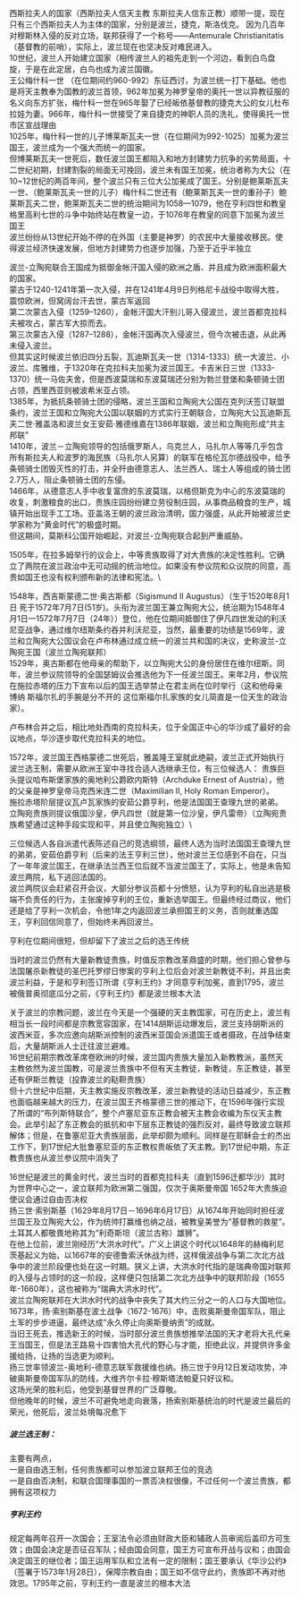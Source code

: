 西斯拉夫人的国家（西斯拉夫人信天主教 东斯拉夫人信东正教）顺带一提，现在只有三个西斯拉夫人为主体的国家，分别是波兰，捷克，斯洛伐克。
因为几百年对穆斯林入侵的反对立场，联邦获得了一个称号——Antemurale Christianitatis（基督教的前哨），实际上，波兰现在也坚决反对难民进入。\
10世纪，波兰人开始建立国家（相传波兰人的祖先走到一个河边，看到白鸟盘旋，于是在此定居，白鸟也成为波兰国徽。\
王公梅什科一世 （在位期间约960-992）东征西讨，为波兰统一打下基础。他也是将天主教奉为国教的波兰首领，962年加冕为神罗皇帝的奥托一世以异教征服的名义向东方扩张，梅什科一世在965年娶了已经皈依基督教的捷克大公的女儿杜布拉娃为妻。966年，梅什科一世接受了来自捷克的神职人员的洗礼，使得奥托一世市区宣战理由\
1025年，梅什科一世的儿子博莱斯瓦夫一世（在位期间为992-1025）加冕为波兰国王，波兰成为一个强大而统一的国家。\
但博莱斯瓦夫一世死后，数任波兰国王都陷入和地方封建势力抗争的劣势局面，十二世纪初期，封建割裂的局面无可挽回，波兰未有国王加冕，统治者称为大公（在10~12世纪的两百年间，整个波兰只有三位大公加冕成了国王。分别是鲍莱斯瓦夫一世、（鲍莱斯瓦夫一世的儿子）梅什科二世还有（鲍莱斯瓦夫一世的重孙子）鲍莱斯瓦夫二世，鲍莱斯瓦夫二世的统治期间为1058—1079，他在亨利四世和教皇格里高利七世的斗争中始终站在教皇一边，于1076年在教皇的同意下加冕为波兰国王\
波兰纷纷从13世纪开始不停的在外国（主要是神罗）的农民中大量接收移民。使得波兰经济快速发展，但地方封建势力也逐步加强，乃至于近乎半独立

波兰-立陶宛联合王国成为抵御金帐汗国入侵的欧洲之盾、并且成为欧洲面积最大的国家。\
蒙古于1240-1241年第一次入侵，并在1241年4月9日列格尼卡战役中取得大胜，震惊欧洲，但窝阔台汗去世，蒙古军返回\
第二次蒙古入侵（1259–1260），金帐汗国大汗别儿哥入侵波兰，波兰首都克拉科夫被攻占，蒙古军大掠而去。\
第三次蒙古入侵（1287–1288），金帐汗国再次入侵波兰，但今次被击退，从此再未侵入波兰。\
但其实这时候波兰依旧四分五裂，瓦迪斯瓦夫一世（1314-1333）统一大波兰、小波兰、库雅维，于1320年在克拉科夫加冕为波兰国王。卡吉米日三世（1333-1370）统一马佐夫舍，但是西波莫瑞和东波莫瑞还分别为勃兰登堡和条顿骑士团占领，西里西亚则被波希米亚占领。\
1385年，为抵抗条顿骑士团的侵略，波兰王国和立陶宛大公国在克列沃签订联盟条约，波兰王国和立陶宛大公国以联姻的方式实行王朝联合，立陶宛大公瓦迪斯瓦夫二世·雅盖洛和波兰女王安茹·雅德维嘉在1386年联姻，波兰和立陶宛形成“共主邦联”\
1410年，波兰－立陶宛领导的包括俄罗斯人，乌克兰人，马扎尔人等等几乎包含所有斯拉夫人和波罗的海民族（马扎尔人另算）的联军在格伦瓦尔德战役中，给予条顿骑士团毁灭性的打击，并全歼由德意志人、法兰西人、瑞士人等组成的骑士团2.7万人，阻止条顿骑士团的东侵。\
1466年，从德意志人手中收复富庶的东波莫瑞，以格但斯克为中心的东波莫瑞的收复，刺激粮食的出口，贵族庄园纷纷建立劳役制庄园，从事商品粮食的生产，城镇开始出现手工工场。亚盖洛王朝的波兰政治清明，国力强盛，从此开始被波兰史学家称为“黄金时代”的极盛时期。\
但这期间，莫斯科公国开始崛起，对波兰-立陶宛联合起到严重威胁。

1505年，在拉多姆举行的议会上，中等贵族取得了对大贵族的决定性胜利。它确立了两院在波兰政治中无可动摇的统治地位。如果没有参议院和众议院的同意，高贵如国王也没有权利颁布新的法律和宪法。\

1548年，西吉斯蒙德二世·奥古斯都（Sigismund II Augustus）（生于1520年8月1日 死于1572年7月7日(51岁)。头衔为波兰国王兼立陶宛大公，统治期为1548年4月1日—1572年7月7日（24年））登位，他在位期间抵御住了伊凡四世发动的利沃尼亚战争，通过维尔纽斯条约吞并利沃尼亚，当然，最重要的功绩是1569年，波兰和立陶宛大公国议会在卢布林通过成立统一的波兰共和国的决议，史称波兰-立陶宛王国（波兰立陶宛联邦）\
1529年，奥古斯都在他母亲的帮助下，以立陶宛大公的身份居住在维尔纽斯。同年，波兰参议院领导的全国瑟姆议会推选他为下一任波兰国王。来年2月，参议院在施拉赤塔的压力下宣布以后的国王选举禁止在君主尚在位时举行（这和他母亲 博纳 斯福尔扎的手腕是分不开的 这位斯福尔扎家族的女儿简直是一位天生的政治家）。

卢布林合并之后，相比地处西南的克拉科夫，位于全国正中心的华沙成了最好的会议地点，华沙逐步取代克拉科夫的地位。

1572年，波兰国王西格蒙德二世死后，雅盖隆王室就此绝嗣，波兰正式开始执行波兰选王制，需要从欧洲王室中寻找合适人选继承王位，有三位候选人：
贵族巨头提议哈布斯堡家族的奥地利公爵欧内斯特（Archduke Ernest of Austria），他的父亲是神罗皇帝马克西米连二世（Maximilian II, Holy Roman Emperor）。\
施拉赤塔阶层提议瓦卢瓦家族的安茹公爵亨利，他是法国国王查理九世的弟弟。\
立陶宛贵族则提议俄国沙皇，伊凡四世（就是第一位沙皇，伊凡雷帝）（立陶宛贵族希望通过这种手段实现和平，并且使立陶宛独立）\

三位候选人各自派遣代表陈述自己的竞选纲领，最终人选为当时法国国王查理九世的弟弟，安茹伯爵亨利（后来的法王亨利三世），他对波兰王位感到不自在，只当了一年年波兰国王，在继承法兰西王位后就不当波兰国王了，实际上，他是未告知波兰两院，私下逃回法国的。\
波兰两院议会赶紧召开会议，大部分参议员都十分愤怒，认为亨利的私自出逃是极端不负责任的行为，主张废掉亨利的王位，重新选举国王。但最终经过商议，他们还是给了亨利一次机会，令他1年之内返回波兰承担国王的义务，否则就重选国王，亨利回信同意了，但始终未再回波兰。

亨利在位期间很短，但却留下了波兰之后的选王传统

当时的波兰仍然有大量新教徒贵族，时值反宗教改革鼎盛的时期，他们担心曾参与法国屠杀新教徒的圣巴托罗缪日惨案的亨利上位后会对波兰新教徒不利，并且出卖波兰利益，于是和亨利签订所谓《亨利王约》才同意亨利加冕，直到1795，波兰被俄普奥彻底瓜分之前，《亨利王约》都是波兰根本大法

关于波兰的宗教问题，波兰在今天是一个强硬的天主教国家，可在历史上，波兰有相当长一段时间都是宗教宽容国家，在1414胡斯运动爆发后，波兰支持胡斯派的波西米亚，多次应邀向胡斯派控制的波西米亚国会派遣国王或者摄政，在战争结束后，大量胡斯派人士迁往波兰避难。\
16世纪前期宗教改革席卷欧洲的时候，波兰国内贵族大量加入新教教派，虽然天主教依然为波兰国教，可是波兰贵族中不但有天主教徒，新教徒，东正教徒，甚至还有伊斯兰教徒（投靠波兰的鞑靼贵族）\
但十六世纪中后期，天主教实施反宗教改革，波兰新教徒的活动日益减少，东正教也面临越来越大的压力，在波兰国王齐格蒙德三世的推动下，在1596年强行实现了所谓的“布列斯特联合”，整个卢塞尼亚东正教会被天主教会收编为东仪天主教会。此举引起了东正教会的抵抗和中下层东正教徒的强烈反对，最终导致波立联邦解体；但是，在鲁塞尼亚大贵族层面，此举却颇为顺利。同样是在耶稣会士的杰出工作下，到17世纪大批鲁塞尼亚的东正教权贵皈依了天主教。到17世纪中期，东正教贵族也从波兰参议院中消失了

16世纪是波兰的黄金时代，波兰当时的首都克拉科夫（直到1596迁都华沙）其时为世界中心之一，波立联邦为欧洲第二强国，仅次于奥斯曼帝国
1652年大贵族迫使议会通过自由否决权\
扬三世·索别斯基（1629年8月17日－1696年6月17日）从1674年开始同时担任波兰国王及立陶宛大公，作为统帅打赢维也纳之战，被教皇美誉为“基督教的救星”。土耳其人都敬畏地称其为“利奇斯坦（波兰古称）雄狮”。\
在他上位前，波兰刚经历“大洪水时代”。广义上讲这个时代以1648年的赫梅利尼茨基起义为始，以1667年的安德鲁索沃休战为终，这样俄波战争与第二次北方战争中的波兰阶段便也处在这一时期。狭义上讲，大洪水时代指的是瑞典帝国对联邦的入侵与占领时的这一阶段，这样便只包括第二次北方战争中的联邦阶段（1655年-1660年），这也被称为“瑞典大洪水时代”。\
波兰立陶宛联邦在大洪水时代的战争中丧失了其大约三分之一的人口与大国地位。\
1673年，扬·索别斯基在波土战争（1672-1676）中，击败奥斯曼帝国军队，阻止土军的步步进逼，最终达成“永久停止向奥斯曼纳贡”的成就。\
当旧王死去，推选新王的时候，当时部分波兰贵族想推举法国的天才老将大孔代亲王当国王，但是法王路易十四害怕大孔代的野心与才能，拒绝此议，并提供许多金援给扬，让扬的当选更为顺利。\
扬三世率领波兰-奥地利-德意志联军救援维也纳。扬三世于9月12日发动攻势，冲破奥斯曼帝国军队的防线，大维齐尔卡拉·穆斯塔法帕夏只好议和。\
这场光荣的胜利后，他受到基督世界的广泛尊敬。\
但他晚年的时候，波兰不可避免地走向衰落，扬索别斯基统治的时代是波兰最后的荣光，他死后，波兰处境每况愈下

##### 波兰选王制：
主要有两点，\
一是自由选王制，任何贵族都可以参加波立联邦王位的竞选\
一是自由否决制，和联合国理事国的一票否决权很像，不过任何一个波兰贵族，都拥有这项权力

##### 亨利王约
规定每两年召开一次国会；王室法令必须由财政大臣和辅政人员审阅后盖印方可生效；由国会决定是否征召军队；经由国会同意，国王方可宣布开战与议和；由国会决定国王的继位者；国王运用军队和立法有一定的限制；国王要承认《华沙公约》（签署于1573年1月28日），保障宗教自由；国王如不信守此约，贵族即不再对他效忠。1795年之前，亨利王约一直是波兰的根本大法
